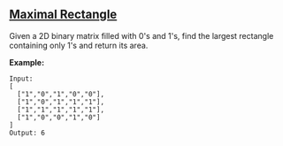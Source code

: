 ## [Maximal Rectangle](https://leetcode.com/problems/maximal-rectangle/)

Given a 2D binary matrix filled with 0's and 1's, find the largest rectangle containing only 1's and return its area.

**Example:**

```
Input:
[
  ["1","0","1","0","0"],
  ["1","0","1","1","1"],
  ["1","1","1","1","1"],
  ["1","0","0","1","0"]
]
Output: 6
```
